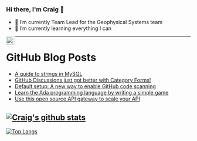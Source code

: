 ### Hi there, I'm Craig 👋

<!--
**CraigTeelFugro/CraigTeelFugro** is a ✨ _special_ ✨ repository because its `README.md` (this file) appears on your GitHub profile.

Here are some ideas to get you started:
-->

- 🔭 I’m currently Team Lead for the Geophysical Systems team
- 🌱 I’m currently learning everything I can

[<img align="left" alt="Craig Teel | LinkedIn" width="22px" src="https://cdn.jsdelivr.net/npm/simple-icons@v3/icons/linkedin.svg" />][linkedin]

---

# GitHub Blog Posts

<!-- BLOG-POST-LIST:START -->
- [A guide to strings in MySQL](https://opensource.com/article/23/1/strings-mysql)
- [GitHub Discussions just got better with Category Forms!](https://github.blog/2023-01-09-github-discussions-just-got-better-with-category-forms/)
- [Default setup: A new way to enable GitHub code scanning](https://github.blog/2023-01-09-default-setup-a-new-way-to-enable-github-code-scanning/)
- [Learn the Ada programming language by writing a simple game](https://opensource.com/article/23/1/learn-ada-simple-game)
- [Use this open source API gateway to scale your API](https://opensource.com/article/23/1/api-gateway-apache-apisix)
<!-- BLOG-POST-LIST:END -->

## [![Craig's github stats](https://github-readme-stats.vercel.app/api?username=craigteelfugro&show_icons=true&theme=radical)](https://github.com/anuraghazra/github-readme-stats)


[linkedin]: https://linkedin.com/in/craig-teel-b8786771
[![Top Langs](https://github-readme-stats.vercel.app/api/top-langs/?username=craigteelfugro&layout=compact)](https://github.com/anuraghazra/github-readme-stats)
